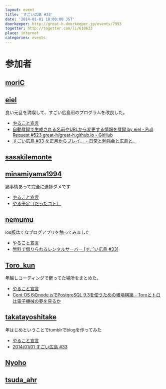 ```yaml
---
layout: event
title: 'すごい広島 #33'
date: '2014-01-01 18:00:00 JST'
doorkeeper: http://great-h.doorkeeper.jp/events/7993
togetter: http://togetter.com/li/610633
place: internet
categories: events
---
```


# 参加者


## [moriC](https://github.com/moriC)


## [eiel](https://github.com/eiel)

良い元旦を満喫して、すごい広島用のプログラムを改良した。

* [やること宣言](https://github.com/great-h/great-h.github.io/issues/512)
* [自動登録で生成される名前やURLから変更する情報を登録 by eiel - Pull Request #523 great-h/great-h.github.io - GitHub](https://github.com/great-h/great-h.github.io/pull/523)
* [すごい広島 #33 を正月からプレイ。 - 日常と勉強会と広島と。](http://eielh-life.tumblr.com/post/71847503595/33)


## [sasakilemonte](http://twitter.com/sasakilemonte)


## [minamiyama1994](https://github.com/minamiyama1994)

諸事情あって完全に進捗ダメです

* [やること宣言](https://github.com/great-h/great-h.github.io/issues/520)
* [やる予定（だったコト）](https://docs.google.com/presentation/d/1P9m31wuo2TJ3OvmWxSp6nA9_NvL7riSoIm59CcuNVMw/edit?usp=sharing)


## [nemumu](https://github.com/nemumu)

ios版はてなブログアプリを触ってみました

* [やること宣言](https://github.com/great-h/great-h.github.io/issues/518)
* [無料で借りられるレンタルサーバー [すごい広島 #33]](http://nemumu.hateblo.jp/entry/2014/01/02/051036)


## [Toro_kun](https://twitter.com/Toro_kun)

年越しコーディングで嵌ってた場所をまとめた。

* [やること宣言](https://github.com/great-h/great-h.github.io/issues/514)
* [Cent OS 6のnode.jsでPostgreSQL 9.3を使うための環境構築 - Toroとトロは電子機械の夢を見るか](http://106n.net/toro/blog/?p=1266)


## [takatayoshitake](http://twitter.com/takatayoshitake)

年はじめということでtumblrでblogを作ってみた

* [やること宣言](https://github.com/great-h/great-h.github.io/issues/517)
* [2014/01/01 すごい広島 #33](http://tkt-study.tumblr.com/post/71834975787/20140101-great-h)


## [Nyoho](https://github.com/Nyoho)


## [tsuda_ahr](http://twitter.com/tsuda_ahr)
